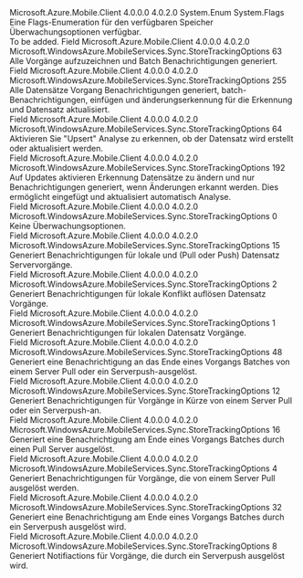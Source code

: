 <Type Name="StoreTrackingOptions" FullName="Microsoft.WindowsAzure.MobileServices.Sync.StoreTrackingOptions">
  <TypeSignature Language="C#" Value="public enum StoreTrackingOptions" />
  <TypeSignature Language="ILAsm" Value=".class public auto ansi sealed StoreTrackingOptions extends System.Enum" />
  <TypeSignature Language="DocId" Value="T:Microsoft.WindowsAzure.MobileServices.Sync.StoreTrackingOptions" />
  <TypeSignature Language="VB.NET" Value="Public Enum StoreTrackingOptions" />
  <TypeSignature Language="F#" Value="type StoreTrackingOptions = " />
  <AssemblyInfo>
    <AssemblyName>Microsoft.Azure.Mobile.Client</AssemblyName>
    <AssemblyVersion>4.0.0.0</AssemblyVersion>
    <AssemblyVersion>4.0.2.0</AssemblyVersion>
  </AssemblyInfo>
  <Base>
    <BaseTypeName>System.Enum</BaseTypeName>
  </Base>
  <Attributes>
    <Attribute>
      <AttributeName>System.Flags</AttributeName>
    </Attribute>
  </Attributes>
  <Docs>
    <summary>
            Eine Flags-Enumeration für den verfügbaren Speicher Überwachungsoptionen verfügbar.
            </summary>
    <remarks>To be added.</remarks>
  </Docs>
  <Members>
    <Member MemberName="AllNotifications">
      <MemberSignature Language="C#" Value="AllNotifications" />
      <MemberSignature Language="ILAsm" Value=".field public static literal valuetype Microsoft.WindowsAzure.MobileServices.Sync.StoreTrackingOptions AllNotifications = int32(63)" />
      <MemberSignature Language="DocId" Value="F:Microsoft.WindowsAzure.MobileServices.Sync.StoreTrackingOptions.AllNotifications" />
      <MemberSignature Language="VB.NET" Value="AllNotifications" />
      <MemberSignature Language="F#" Value="AllNotifications = 63" Usage="Microsoft.WindowsAzure.MobileServices.Sync.StoreTrackingOptions.AllNotifications" />
      <MemberType>Field</MemberType>
      <AssemblyInfo>
        <AssemblyName>Microsoft.Azure.Mobile.Client</AssemblyName>
        <AssemblyVersion>4.0.0.0</AssemblyVersion>
        <AssemblyVersion>4.0.2.0</AssemblyVersion>
      </AssemblyInfo>
      <ReturnValue>
        <ReturnType>Microsoft.WindowsAzure.MobileServices.Sync.StoreTrackingOptions</ReturnType>
      </ReturnValue>
      <MemberValue>63</MemberValue>
      <Docs>
        <summary>
            Alle Vorgänge aufzuzeichnen und Batch Benachrichtigungen generiert.
            </summary>
      </Docs>
    </Member>
    <Member MemberName="AllNotificationsAndChangeDetection">
      <MemberSignature Language="C#" Value="AllNotificationsAndChangeDetection" />
      <MemberSignature Language="ILAsm" Value=".field public static literal valuetype Microsoft.WindowsAzure.MobileServices.Sync.StoreTrackingOptions AllNotificationsAndChangeDetection = int32(255)" />
      <MemberSignature Language="DocId" Value="F:Microsoft.WindowsAzure.MobileServices.Sync.StoreTrackingOptions.AllNotificationsAndChangeDetection" />
      <MemberSignature Language="VB.NET" Value="AllNotificationsAndChangeDetection" />
      <MemberSignature Language="F#" Value="AllNotificationsAndChangeDetection = 255" Usage="Microsoft.WindowsAzure.MobileServices.Sync.StoreTrackingOptions.AllNotificationsAndChangeDetection" />
      <MemberType>Field</MemberType>
      <AssemblyInfo>
        <AssemblyName>Microsoft.Azure.Mobile.Client</AssemblyName>
        <AssemblyVersion>4.0.0.0</AssemblyVersion>
        <AssemblyVersion>4.0.2.0</AssemblyVersion>
      </AssemblyInfo>
      <ReturnValue>
        <ReturnType>Microsoft.WindowsAzure.MobileServices.Sync.StoreTrackingOptions</ReturnType>
      </ReturnValue>
      <MemberValue>255</MemberValue>
      <Docs>
        <summary>
            Alle Datensätze Vorgang Benachrichtigungen generiert, batch-Benachrichtigungen, einfügen und änderungserkennung für die Erkennung und Datensatz aktualisiert.
            </summary>
      </Docs>
    </Member>
    <Member MemberName="DetectInsertsAndUpdates">
      <MemberSignature Language="C#" Value="DetectInsertsAndUpdates" />
      <MemberSignature Language="ILAsm" Value=".field public static literal valuetype Microsoft.WindowsAzure.MobileServices.Sync.StoreTrackingOptions DetectInsertsAndUpdates = int32(64)" />
      <MemberSignature Language="DocId" Value="F:Microsoft.WindowsAzure.MobileServices.Sync.StoreTrackingOptions.DetectInsertsAndUpdates" />
      <MemberSignature Language="VB.NET" Value="DetectInsertsAndUpdates" />
      <MemberSignature Language="F#" Value="DetectInsertsAndUpdates = 64" Usage="Microsoft.WindowsAzure.MobileServices.Sync.StoreTrackingOptions.DetectInsertsAndUpdates" />
      <MemberType>Field</MemberType>
      <AssemblyInfo>
        <AssemblyName>Microsoft.Azure.Mobile.Client</AssemblyName>
        <AssemblyVersion>4.0.0.0</AssemblyVersion>
        <AssemblyVersion>4.0.2.0</AssemblyVersion>
      </AssemblyInfo>
      <ReturnValue>
        <ReturnType>Microsoft.WindowsAzure.MobileServices.Sync.StoreTrackingOptions</ReturnType>
      </ReturnValue>
      <MemberValue>64</MemberValue>
      <Docs>
        <summary>
            Aktivieren Sie "Upsert" Analyse zu erkennen, ob der Datensatz wird erstellt oder aktualisiert werden.
            </summary>
      </Docs>
    </Member>
    <Member MemberName="DetectRecordChanges">
      <MemberSignature Language="C#" Value="DetectRecordChanges" />
      <MemberSignature Language="ILAsm" Value=".field public static literal valuetype Microsoft.WindowsAzure.MobileServices.Sync.StoreTrackingOptions DetectRecordChanges = int32(192)" />
      <MemberSignature Language="DocId" Value="F:Microsoft.WindowsAzure.MobileServices.Sync.StoreTrackingOptions.DetectRecordChanges" />
      <MemberSignature Language="VB.NET" Value="DetectRecordChanges" />
      <MemberSignature Language="F#" Value="DetectRecordChanges = 192" Usage="Microsoft.WindowsAzure.MobileServices.Sync.StoreTrackingOptions.DetectRecordChanges" />
      <MemberType>Field</MemberType>
      <AssemblyInfo>
        <AssemblyName>Microsoft.Azure.Mobile.Client</AssemblyName>
        <AssemblyVersion>4.0.0.0</AssemblyVersion>
        <AssemblyVersion>4.0.2.0</AssemblyVersion>
      </AssemblyInfo>
      <ReturnValue>
        <ReturnType>Microsoft.WindowsAzure.MobileServices.Sync.StoreTrackingOptions</ReturnType>
      </ReturnValue>
      <MemberValue>192</MemberValue>
      <Docs>
        <summary>
            Auf Updates aktivieren Erkennung Datensätze zu ändern und nur Benachrichtigungen generiert, wenn Änderungen erkannt werden.
            Dies ermöglicht eingefügt und aktualisiert automatisch Analyse.
            </summary>
      </Docs>
    </Member>
    <Member MemberName="None">
      <MemberSignature Language="C#" Value="None" />
      <MemberSignature Language="ILAsm" Value=".field public static literal valuetype Microsoft.WindowsAzure.MobileServices.Sync.StoreTrackingOptions None = int32(0)" />
      <MemberSignature Language="DocId" Value="F:Microsoft.WindowsAzure.MobileServices.Sync.StoreTrackingOptions.None" />
      <MemberSignature Language="VB.NET" Value="None" />
      <MemberSignature Language="F#" Value="None = 0" Usage="Microsoft.WindowsAzure.MobileServices.Sync.StoreTrackingOptions.None" />
      <MemberType>Field</MemberType>
      <AssemblyInfo>
        <AssemblyName>Microsoft.Azure.Mobile.Client</AssemblyName>
        <AssemblyVersion>4.0.0.0</AssemblyVersion>
        <AssemblyVersion>4.0.2.0</AssemblyVersion>
      </AssemblyInfo>
      <ReturnValue>
        <ReturnType>Microsoft.WindowsAzure.MobileServices.Sync.StoreTrackingOptions</ReturnType>
      </ReturnValue>
      <MemberValue>0</MemberValue>
      <Docs>
        <summary>
            Keine Überwachungsoptionen.
            </summary>
      </Docs>
    </Member>
    <Member MemberName="NotifyLocalAndServerOperations">
      <MemberSignature Language="C#" Value="NotifyLocalAndServerOperations" />
      <MemberSignature Language="ILAsm" Value=".field public static literal valuetype Microsoft.WindowsAzure.MobileServices.Sync.StoreTrackingOptions NotifyLocalAndServerOperations = int32(15)" />
      <MemberSignature Language="DocId" Value="F:Microsoft.WindowsAzure.MobileServices.Sync.StoreTrackingOptions.NotifyLocalAndServerOperations" />
      <MemberSignature Language="VB.NET" Value="NotifyLocalAndServerOperations" />
      <MemberSignature Language="F#" Value="NotifyLocalAndServerOperations = 15" Usage="Microsoft.WindowsAzure.MobileServices.Sync.StoreTrackingOptions.NotifyLocalAndServerOperations" />
      <MemberType>Field</MemberType>
      <AssemblyInfo>
        <AssemblyName>Microsoft.Azure.Mobile.Client</AssemblyName>
        <AssemblyVersion>4.0.0.0</AssemblyVersion>
        <AssemblyVersion>4.0.2.0</AssemblyVersion>
      </AssemblyInfo>
      <ReturnValue>
        <ReturnType>Microsoft.WindowsAzure.MobileServices.Sync.StoreTrackingOptions</ReturnType>
      </ReturnValue>
      <MemberValue>15</MemberValue>
      <Docs>
        <summary>
            Generiert Benachrichtigungen für lokale und (Pull oder Push) Datensatz Servervorgänge.
            </summary>
      </Docs>
    </Member>
    <Member MemberName="NotifyLocalConflictResolutionOperations">
      <MemberSignature Language="C#" Value="NotifyLocalConflictResolutionOperations" />
      <MemberSignature Language="ILAsm" Value=".field public static literal valuetype Microsoft.WindowsAzure.MobileServices.Sync.StoreTrackingOptions NotifyLocalConflictResolutionOperations = int32(2)" />
      <MemberSignature Language="DocId" Value="F:Microsoft.WindowsAzure.MobileServices.Sync.StoreTrackingOptions.NotifyLocalConflictResolutionOperations" />
      <MemberSignature Language="VB.NET" Value="NotifyLocalConflictResolutionOperations" />
      <MemberSignature Language="F#" Value="NotifyLocalConflictResolutionOperations = 2" Usage="Microsoft.WindowsAzure.MobileServices.Sync.StoreTrackingOptions.NotifyLocalConflictResolutionOperations" />
      <MemberType>Field</MemberType>
      <AssemblyInfo>
        <AssemblyName>Microsoft.Azure.Mobile.Client</AssemblyName>
        <AssemblyVersion>4.0.0.0</AssemblyVersion>
        <AssemblyVersion>4.0.2.0</AssemblyVersion>
      </AssemblyInfo>
      <ReturnValue>
        <ReturnType>Microsoft.WindowsAzure.MobileServices.Sync.StoreTrackingOptions</ReturnType>
      </ReturnValue>
      <MemberValue>2</MemberValue>
      <Docs>
        <summary>
            Generiert Benachrichtigungen für lokale Konflikt auflösen Datensatz Vorgänge.
            </summary>
      </Docs>
    </Member>
    <Member MemberName="NotifyLocalOperations">
      <MemberSignature Language="C#" Value="NotifyLocalOperations" />
      <MemberSignature Language="ILAsm" Value=".field public static literal valuetype Microsoft.WindowsAzure.MobileServices.Sync.StoreTrackingOptions NotifyLocalOperations = int32(1)" />
      <MemberSignature Language="DocId" Value="F:Microsoft.WindowsAzure.MobileServices.Sync.StoreTrackingOptions.NotifyLocalOperations" />
      <MemberSignature Language="VB.NET" Value="NotifyLocalOperations" />
      <MemberSignature Language="F#" Value="NotifyLocalOperations = 1" Usage="Microsoft.WindowsAzure.MobileServices.Sync.StoreTrackingOptions.NotifyLocalOperations" />
      <MemberType>Field</MemberType>
      <AssemblyInfo>
        <AssemblyName>Microsoft.Azure.Mobile.Client</AssemblyName>
        <AssemblyVersion>4.0.0.0</AssemblyVersion>
        <AssemblyVersion>4.0.2.0</AssemblyVersion>
      </AssemblyInfo>
      <ReturnValue>
        <ReturnType>Microsoft.WindowsAzure.MobileServices.Sync.StoreTrackingOptions</ReturnType>
      </ReturnValue>
      <MemberValue>1</MemberValue>
      <Docs>
        <summary>
            Generiert Benachrichtigungen für lokalen Datensatz Vorgänge.
            </summary>
      </Docs>
    </Member>
    <Member MemberName="NotifyServerBatch">
      <MemberSignature Language="C#" Value="NotifyServerBatch" />
      <MemberSignature Language="ILAsm" Value=".field public static literal valuetype Microsoft.WindowsAzure.MobileServices.Sync.StoreTrackingOptions NotifyServerBatch = int32(48)" />
      <MemberSignature Language="DocId" Value="F:Microsoft.WindowsAzure.MobileServices.Sync.StoreTrackingOptions.NotifyServerBatch" />
      <MemberSignature Language="VB.NET" Value="NotifyServerBatch" />
      <MemberSignature Language="F#" Value="NotifyServerBatch = 48" Usage="Microsoft.WindowsAzure.MobileServices.Sync.StoreTrackingOptions.NotifyServerBatch" />
      <MemberType>Field</MemberType>
      <AssemblyInfo>
        <AssemblyName>Microsoft.Azure.Mobile.Client</AssemblyName>
        <AssemblyVersion>4.0.0.0</AssemblyVersion>
        <AssemblyVersion>4.0.2.0</AssemblyVersion>
      </AssemblyInfo>
      <ReturnValue>
        <ReturnType>Microsoft.WindowsAzure.MobileServices.Sync.StoreTrackingOptions</ReturnType>
      </ReturnValue>
      <MemberValue>48</MemberValue>
      <Docs>
        <summary>
            Generiert eine Benachrichtigung an das Ende eines Vorgangs Batches von einem Server Pull oder ein Serverpush-ausgelöst.
            </summary>
      </Docs>
    </Member>
    <Member MemberName="NotifyServerOperations">
      <MemberSignature Language="C#" Value="NotifyServerOperations" />
      <MemberSignature Language="ILAsm" Value=".field public static literal valuetype Microsoft.WindowsAzure.MobileServices.Sync.StoreTrackingOptions NotifyServerOperations = int32(12)" />
      <MemberSignature Language="DocId" Value="F:Microsoft.WindowsAzure.MobileServices.Sync.StoreTrackingOptions.NotifyServerOperations" />
      <MemberSignature Language="VB.NET" Value="NotifyServerOperations" />
      <MemberSignature Language="F#" Value="NotifyServerOperations = 12" Usage="Microsoft.WindowsAzure.MobileServices.Sync.StoreTrackingOptions.NotifyServerOperations" />
      <MemberType>Field</MemberType>
      <AssemblyInfo>
        <AssemblyName>Microsoft.Azure.Mobile.Client</AssemblyName>
        <AssemblyVersion>4.0.0.0</AssemblyVersion>
        <AssemblyVersion>4.0.2.0</AssemblyVersion>
      </AssemblyInfo>
      <ReturnValue>
        <ReturnType>Microsoft.WindowsAzure.MobileServices.Sync.StoreTrackingOptions</ReturnType>
      </ReturnValue>
      <MemberValue>12</MemberValue>
      <Docs>
        <summary>
            Generiert Benachrichtigungen für Vorgänge in Kürze von einem Server Pull oder ein Serverpush-an.
            </summary>
      </Docs>
    </Member>
    <Member MemberName="NotifyServerPullBatch">
      <MemberSignature Language="C#" Value="NotifyServerPullBatch" />
      <MemberSignature Language="ILAsm" Value=".field public static literal valuetype Microsoft.WindowsAzure.MobileServices.Sync.StoreTrackingOptions NotifyServerPullBatch = int32(16)" />
      <MemberSignature Language="DocId" Value="F:Microsoft.WindowsAzure.MobileServices.Sync.StoreTrackingOptions.NotifyServerPullBatch" />
      <MemberSignature Language="VB.NET" Value="NotifyServerPullBatch" />
      <MemberSignature Language="F#" Value="NotifyServerPullBatch = 16" Usage="Microsoft.WindowsAzure.MobileServices.Sync.StoreTrackingOptions.NotifyServerPullBatch" />
      <MemberType>Field</MemberType>
      <AssemblyInfo>
        <AssemblyName>Microsoft.Azure.Mobile.Client</AssemblyName>
        <AssemblyVersion>4.0.0.0</AssemblyVersion>
        <AssemblyVersion>4.0.2.0</AssemblyVersion>
      </AssemblyInfo>
      <ReturnValue>
        <ReturnType>Microsoft.WindowsAzure.MobileServices.Sync.StoreTrackingOptions</ReturnType>
      </ReturnValue>
      <MemberValue>16</MemberValue>
      <Docs>
        <summary>
            Generiert eine Benachrichtigung am Ende eines Vorgangs Batches durch einen Pull Server ausgelöst.
            </summary>
      </Docs>
    </Member>
    <Member MemberName="NotifyServerPullOperations">
      <MemberSignature Language="C#" Value="NotifyServerPullOperations" />
      <MemberSignature Language="ILAsm" Value=".field public static literal valuetype Microsoft.WindowsAzure.MobileServices.Sync.StoreTrackingOptions NotifyServerPullOperations = int32(4)" />
      <MemberSignature Language="DocId" Value="F:Microsoft.WindowsAzure.MobileServices.Sync.StoreTrackingOptions.NotifyServerPullOperations" />
      <MemberSignature Language="VB.NET" Value="NotifyServerPullOperations" />
      <MemberSignature Language="F#" Value="NotifyServerPullOperations = 4" Usage="Microsoft.WindowsAzure.MobileServices.Sync.StoreTrackingOptions.NotifyServerPullOperations" />
      <MemberType>Field</MemberType>
      <AssemblyInfo>
        <AssemblyName>Microsoft.Azure.Mobile.Client</AssemblyName>
        <AssemblyVersion>4.0.0.0</AssemblyVersion>
        <AssemblyVersion>4.0.2.0</AssemblyVersion>
      </AssemblyInfo>
      <ReturnValue>
        <ReturnType>Microsoft.WindowsAzure.MobileServices.Sync.StoreTrackingOptions</ReturnType>
      </ReturnValue>
      <MemberValue>4</MemberValue>
      <Docs>
        <summary>
            Generiert Benachrichtigungen für Vorgänge, die von einem Server Pull ausgelöst werden.
            </summary>
      </Docs>
    </Member>
    <Member MemberName="NotifyServerPushBatch">
      <MemberSignature Language="C#" Value="NotifyServerPushBatch" />
      <MemberSignature Language="ILAsm" Value=".field public static literal valuetype Microsoft.WindowsAzure.MobileServices.Sync.StoreTrackingOptions NotifyServerPushBatch = int32(32)" />
      <MemberSignature Language="DocId" Value="F:Microsoft.WindowsAzure.MobileServices.Sync.StoreTrackingOptions.NotifyServerPushBatch" />
      <MemberSignature Language="VB.NET" Value="NotifyServerPushBatch" />
      <MemberSignature Language="F#" Value="NotifyServerPushBatch = 32" Usage="Microsoft.WindowsAzure.MobileServices.Sync.StoreTrackingOptions.NotifyServerPushBatch" />
      <MemberType>Field</MemberType>
      <AssemblyInfo>
        <AssemblyName>Microsoft.Azure.Mobile.Client</AssemblyName>
        <AssemblyVersion>4.0.0.0</AssemblyVersion>
        <AssemblyVersion>4.0.2.0</AssemblyVersion>
      </AssemblyInfo>
      <ReturnValue>
        <ReturnType>Microsoft.WindowsAzure.MobileServices.Sync.StoreTrackingOptions</ReturnType>
      </ReturnValue>
      <MemberValue>32</MemberValue>
      <Docs>
        <summary>
            Generiert eine Benachrichtigung am Ende eines Vorgangs Batches durch ein Serverpush ausgelöst wird.
            </summary>
      </Docs>
    </Member>
    <Member MemberName="NotifyServerPushOperations">
      <MemberSignature Language="C#" Value="NotifyServerPushOperations" />
      <MemberSignature Language="ILAsm" Value=".field public static literal valuetype Microsoft.WindowsAzure.MobileServices.Sync.StoreTrackingOptions NotifyServerPushOperations = int32(8)" />
      <MemberSignature Language="DocId" Value="F:Microsoft.WindowsAzure.MobileServices.Sync.StoreTrackingOptions.NotifyServerPushOperations" />
      <MemberSignature Language="VB.NET" Value="NotifyServerPushOperations" />
      <MemberSignature Language="F#" Value="NotifyServerPushOperations = 8" Usage="Microsoft.WindowsAzure.MobileServices.Sync.StoreTrackingOptions.NotifyServerPushOperations" />
      <MemberType>Field</MemberType>
      <AssemblyInfo>
        <AssemblyName>Microsoft.Azure.Mobile.Client</AssemblyName>
        <AssemblyVersion>4.0.0.0</AssemblyVersion>
        <AssemblyVersion>4.0.2.0</AssemblyVersion>
      </AssemblyInfo>
      <ReturnValue>
        <ReturnType>Microsoft.WindowsAzure.MobileServices.Sync.StoreTrackingOptions</ReturnType>
      </ReturnValue>
      <MemberValue>8</MemberValue>
      <Docs>
        <summary>
            Generiert Notifiactions für Vorgänge, die durch ein Serverpush ausgelöst wird.
            </summary>
      </Docs>
    </Member>
  </Members>
</Type>